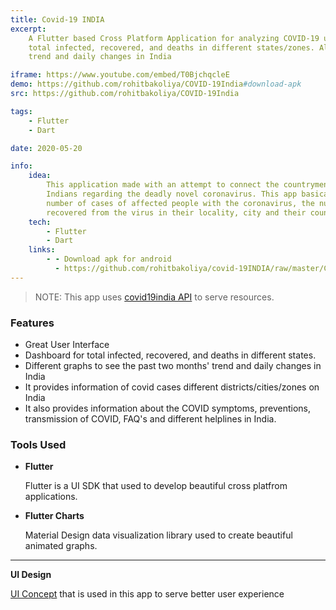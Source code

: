 ```yaml
---
title: Covid-19 INDIA
excerpt:
    A Flutter based Cross Platform Application for analyzing COVID-19 updates in India with the help of a dashboard for
    total infected, recovered, and deaths in different states/zones. Also, Different graphs to see the past two months'
    trend and daily changes in India

iframe: https://www.youtube.com/embed/T0BjchqcleE
demo: https://github.com/rohitbakoliya/COVID-19India#download-apk
src: https://github.com/rohitbakoliya/COVID-19India

tags:
    - Flutter
    - Dart

date: 2020-05-20

info:
    idea:
        This application made with an attempt to connect the countrymen of India and providing information to all the
        Indians regarding the deadly novel coronavirus. This app basically aims at providing information regarding the
        number of cases of affected people with the coronavirus, the number of casualties and the number of people
        recovered from the virus in their locality, city and their country.
    tech:
        - Flutter
        - Dart
    links:
        - - Download apk for android
          - https://github.com/rohitbakoliya/covid-19INDIA/raw/master/Covid19-INDIA.apk
---
```


> NOTE: This app uses [covid19india API](https://api.covid19india.org/) to serve resources.

### Features

-   Great User Interface
-   Dashboard for total infected, recovered, and deaths in different states.
-   Different graphs to see the past two months' trend and daily changes in India
-   It provides information of covid cases different districts/cities/zones on India
-   It also provides information about the COVID symptoms, preventions, transmission of COVID, FAQ's and different
    helplines in India.

### Tools Used

-   **Flutter**

    Flutter is a UI SDK that used to develop beautiful cross platfrom applications.

-   **Flutter Charts**

    Material Design data visualization library used to create beautiful animated graphs.

---

**UI Design**

[UI Concept](https://www.uplabs.com/posts/coronavirus-information-concept) that is used in this app to serve better user
experience
